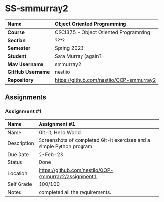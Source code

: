 # SS-smmurray2

| Name | Object Oriented Programming |
|:---|:---|
| **Course** | CSCI375 - Object Oriented Programming |
| **Section** | ???? |
| **Semester** | Spring 2023 |
| **Student** | Sara Murray (again?) |
| **Mav Username**            | smmurray2 |
| **GitHub Username**         | nestiio |
| **Repository**          | https://github.com/nestiio/OOP-smmurray2 |

## Assignments

### Assignment #1

| Name | Assignment #1 |
| :--- | :--- |
| Name | Git-it, Hello World |
| Description | Screenshots of completed Git-it exercises and a simple Python program |
| Due Date | 2-Feb-23 |
| Status | Done |
| Location | https://github.com/nestiio/OOP-smmurray2/assignment1 |
| Self Grade | 100/100 |
| Notes | completed all the requirements. |
